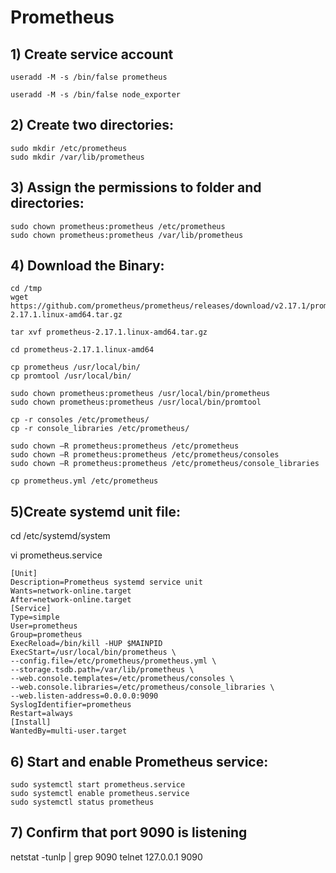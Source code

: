 # Prometheus
## 1) Create service account
```
useradd -M -s /bin/false prometheus
```
```
useradd -M -s /bin/false node_exporter
```
## 2) Create two directories:
```
sudo mkdir /etc/prometheus
sudo mkdir /var/lib/prometheus
```
## 3) Assign the permissions to folder and directories:
```
sudo chown prometheus:prometheus /etc/prometheus
sudo chown prometheus:prometheus /var/lib/prometheus
```
## 4) Download the Binary:
```
cd /tmp
wget https://github.com/prometheus/prometheus/releases/download/v2.17.1/prometheus-2.17.1.linux-amd64.tar.gz

tar xvf prometheus-2.17.1.linux-amd64.tar.gz

cd prometheus-2.17.1.linux-amd64

cp prometheus /usr/local/bin/
cp promtool /usr/local/bin/

sudo chown prometheus:prometheus /usr/local/bin/prometheus
sudo chown prometheus:prometheus /usr/local/bin/promtool

cp -r consoles /etc/prometheus/
cp -r console_libraries /etc/prometheus/

sudo chown –R prometheus:prometheus /etc/prometheus
sudo chown –R prometheus:prometheus /etc/prometheus/consoles
sudo chown –R prometheus:prometheus /etc/prometheus/console_libraries

cp prometheus.yml /etc/prometheus
```
## 5)Create systemd unit file:

cd /etc/systemd/system

vi prometheus.service
```
[Unit]
Description=Prometheus systemd service unit
Wants=network-online.target
After=network-online.target
[Service]
Type=simple
User=prometheus
Group=prometheus
ExecReload=/bin/kill -HUP $MAINPID
ExecStart=/usr/local/bin/prometheus \
--config.file=/etc/prometheus/prometheus.yml \
--storage.tsdb.path=/var/lib/prometheus \
--web.console.templates=/etc/prometheus/consoles \
--web.console.libraries=/etc/prometheus/console_libraries \
--web.listen-address=0.0.0.0:9090
SyslogIdentifier=prometheus
Restart=always
[Install]
WantedBy=multi-user.target
```
## 6) Start and enable Prometheus service:
```
sudo systemctl start prometheus.service
sudo systemctl enable prometheus.service
sudo systemctl status prometheus
```
## 7) Confirm that port 9090 is listening

netstat -tunlp | grep 9090
telnet 127.0.0.1 9090
